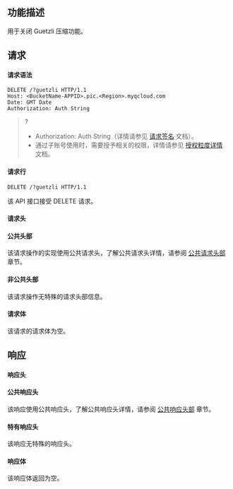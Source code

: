 ## 功能描述
用于关闭 Guetzli 压缩功能。

## 请求
#### 请求语法

```
DELETE /?guetzli HTTP/1.1
Host: <BucketName-APPID>.pic.<Region>.myqcloud.com 
Date: GMT Date
Authorization: Auth String
```

>? 
> - Authorization: Auth String（详情请参见 [请求签名](https://cloud.tencent.com/document/product/436/7778) 文档）。
> - 通过子账号使用时，需要授予相关的权限，详情请参见 [授权粒度详情](https://cloud.tencent.com/document/product/460/41741) 文档。
> 

#### 请求行

```
DELETE /?guetzli HTTP/1.1
```
该 API 接口接受 DELETE 请求。

#### 请求头
#### 公共头部
该请求操作的实现使用公共请求头，了解公共请求头详情，请参阅 [公共请求头部](https://cloud.tencent.com/document/product/460/42865) 章节。
#### 非公共头部
该请求操作无特殊的请求头部信息。

#### 请求体
该请求的请求体为空。

## 响应
#### 响应头
#### 公共响应头
该响应使用公共响应头，了解公共响应头详情，请参阅 [公共响应头部](https://cloud.tencent.com/document/product/460/42866) 章节。
#### 特有响应头
该响应无特殊的响应头。
#### 响应体
该响应体返回为空。
  
